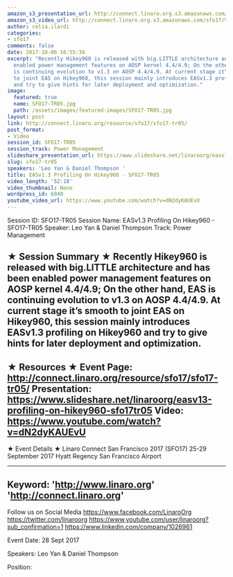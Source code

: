 ```yaml
---
amazon_s3_presentation_url: http://connect.linaro.org.s3.amazonaws.com/sfo17/Presentations/SFO17-TR05%20EAS%20Profiling%20on%20Hikey960.pdf
amazon_s3_video_url: http://connect.linaro.org.s3.amazonaws.com/sfo17/Videos/SFO17-TR05%20EASv1.3%20Profiling%20On%20Hikey960.mp4
author: celia.ilardi
categories:
- sfo17
comments: false
date: 2017-10-06 16:55:34
excerpt: "Recently Hikey960 is released with big.LITTLE architecture and has been
  enabled power management features on AOSP kernel 4.4/4.9; On the other hand, EAS
  is continuing evolution to v1.3 on AOSP 4.4/4.9. At current stage it\u2019s smooth
  to joint EAS on Hikey960, this session mainly introduces EASv1.3 profiling on Hikey960
  and try to give hints for later deployment and optimization."
image:
  featured: true
  name: SFO17-TR05.jpg
  path: /assets/images/featured-images/SFO17-TR05.jpg
layout: post
link: http://connect.linaro.org/resource/sfo17/sfo17-tr05/
post_format:
- Video
session_id: SFO17-TR05
session_track: Power Management
slideshare_presentation_url: https://www.slideshare.net/linaroorg/easv13-profiling-on-hikey960-sfo17tr05
slug: sfo17-tr05
speakers: 'Leo Yan & Daniel Thompson '
title: EASv1.3 Profiling On Hikey960 - SFO17-TR05
video_length: '52:18'
video_thumbnail: None
wordpress_id: 6040
youtube_video_url: https://www.youtube.com/watch?v=dN2dyKAUEvU
---
```


Session ID: SFO17-TR05
Session Name: EASv1.3 Profiling On Hikey960 - SFO17-TR05
Speaker: Leo Yan & Daniel Thompson
Track: Power Management

★ Session Summary ★
Recently Hikey960 is released with big.LITTLE architecture and has been enabled power management features on AOSP kernel 4.4/4.9; On the other hand, EAS is continuing evolution to v1.3 on AOSP 4.4/4.9. At current stage it’s smooth to joint EAS on Hikey960, this session mainly introduces EASv1.3 profiling on Hikey960 and try to give hints for later deployment and optimization.
---------------------------------------------------
★ Resources ★
Event Page: http://connect.linaro.org/resource/sfo17/sfo17-tr05/
Presentation: https://www.slideshare.net/linaroorg/easv13-profiling-on-hikey960-sfo17tr05
Video: https://www.youtube.com/watch?v=dN2dyKAUEvU
---------------------------------------------------

★ Event Details ★
Linaro Connect San Francisco 2017 (SFO17)
25-29 September 2017
Hyatt Regency San Francisco Airport

---------------------------------------------------
Keyword:
'http://www.linaro.org'
'http://connect.linaro.org'
---------------------------------------------------
Follow us on Social Media
https://www.facebook.com/LinaroOrg
https://twitter.com/linaroorg
https://www.youtube.com/user/linaroorg?sub_confirmation=1
https://www.linkedin.com/company/1026961

Event Date: 28 Sept 2017

Speakers: Leo Yan & Daniel Thompson

Position: